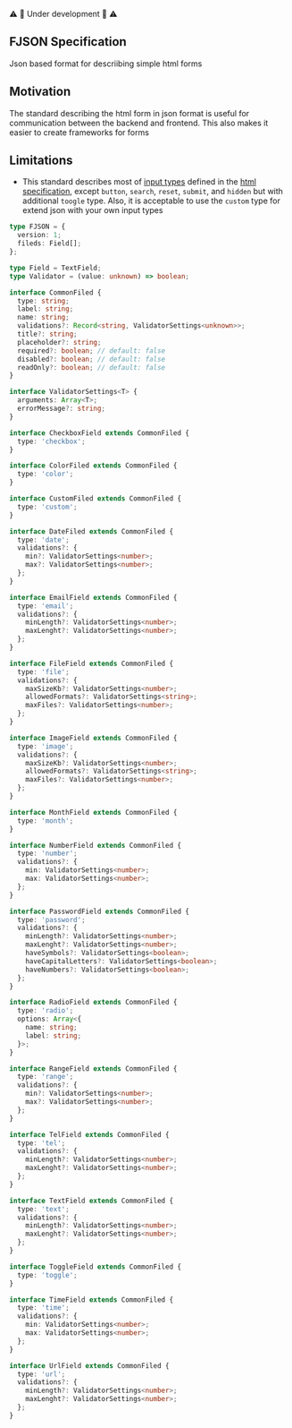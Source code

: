 ⚠️ 🚧 Under development 🚧 ⚠️

FJSON Specification
----
Json based format for descriibing simple html forms

## Motivation
The standard describing the html form in json format is useful for communication between the backend and frontend.
This also makes it easier to create frameworks for forms

## Limitations
- This standard describes most of [input types](https://developer.mozilla.org/en-US/docs/Web/HTML/Element/input#input_types) defined in the [html specification](https://html.spec.whatwg.org/multipage/input.html#states-of-the-type-attribute), except `button`, `search`, `reset`, `submit`, and `hidden` but with additional `toogle` type. Also, it is acceptable to use the `custom` type for extend json with your own input types
  
```ts
type FJSON = {
  version: 1;
  fileds: Field[];
};

type Field = TextField;
type Validator = (value: unknown) => boolean;

interface CommonFiled {
  type: string;
  label: string;
  name: string;
  validations?: Record<string, ValidatorSettings<unknown>>;
  title?: string;
  placeholder?: string;
  required?: boolean; // default: false
  disabled?: boolean; // default: false
  readOnly?: boolean; // default: false
}

interface ValidatorSettings<T> {
  arguments: Array<T>;
  errorMessage?: string;
}

interface CheckboxField extends CommonFiled {
  type: 'checkbox';
}

interface ColorFiled extends CommonFiled {
  type: 'color';
}

interface CustomFiled extends CommonFiled {
  type: 'custom';
}

interface DateFiled extends CommonFiled {
  type: 'date';
  validations?: {
    min?: ValidatorSettings<number>;
    max?: ValidatorSettings<number>;
  };
}

interface EmailField extends CommonFiled {
  type: 'email';
  validations?: {
    minLength?: ValidatorSettings<number>;
    maxLenght?: ValidatorSettings<number>;
  };
}

interface FileField extends CommonFiled {
  type: 'file';
  validations?: {
    maxSizeKb?: ValidatorSettings<number>;
    allowedFormats?: ValidatorSettings<string>;
    maxFiles?: ValidatorSettings<number>;
  };
}

interface ImageField extends CommonFiled {
  type: 'image';
  validations?: {
    maxSizeKb?: ValidatorSettings<number>;
    allowedFormats?: ValidatorSettings<string>;
    maxFiles?: ValidatorSettings<number>;
  };
}

interface MonthField extends CommonFiled {
  type: 'month';
}

interface NumberField extends CommonFiled {
  type: 'number';
  validations?: {
    min: ValidatorSettings<number>;
    max: ValidatorSettings<number>;
  };
}

interface PasswordField extends CommonFiled {
  type: 'password';
  validations?: {
    minLength?: ValidatorSettings<number>;
    maxLenght?: ValidatorSettings<number>;
    haveSymbols?: ValidatorSettings<boolean>;
    haveCapitalLetters?: ValidatorSettings<boolean>;
    haveNumbers?: ValidatorSettings<boolean>;
  };
}

interface RadioField extends CommonFiled {
  type: 'radio';
  options: Array<{
    name: string;
    label: string;
  }>;
}

interface RangeField extends CommonFiled {
  type: 'range';
  validations?: {
    min?: ValidatorSettings<number>;
    max?: ValidatorSettings<number>;
  };
}

interface TelField extends CommonFiled {
  type: 'tel';
  validations?: {
    minLength?: ValidatorSettings<number>;
    maxLenght?: ValidatorSettings<number>;
  };
}

interface TextField extends CommonFiled {
  type: 'text';
  validations?: {
    minLength?: ValidatorSettings<number>;
    maxLenght?: ValidatorSettings<number>;
  };
}

interface ToggleField extends CommonFiled {
  type: 'toggle';
}

interface TimeField extends CommonFiled {
  type: 'time';
  validations?: {
    min: ValidatorSettings<number>;
    max: ValidatorSettings<number>;
  };
}

interface UrlField extends CommonFiled {
  type: 'url';
  validations?: {
    minLength?: ValidatorSettings<number>;
    maxLenght?: ValidatorSettings<number>;
  };
}

```
